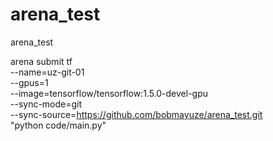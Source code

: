 # arena_test
arena_test


arena submit tf \
             --name=uz-git-01 \
             --gpus=1 \
             --image=tensorflow/tensorflow:1.5.0-devel-gpu \
             --sync-mode=git \
             --sync-source=https://github.com/bobmayuze/arena_test.git \
             "python code/main.py"